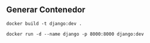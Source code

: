 ## Generar Contenedor
````
docker build -t django:dev .

docker run -d --name django -p 8000:8000 django:dev
````